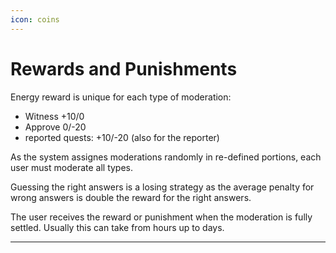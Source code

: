 ```yaml
---
icon: coins
---
```


# Rewards and Punishments


Energy reward is unique for each type of moderation:

* Witness +10/0 
* Approve 0/-20  
* reported quests: +10/-20  (also for the reporter)

As the system assignes moderations randomly in re-defined portions, each user must moderate all types. 

Guessing the right answers is a losing strategy as the average penalty for wrong answers is double the reward for the right answers. 

The user receives the reward or punishment when the moderation is
fully settled. Usually this can take from hours up to days. 

* * *